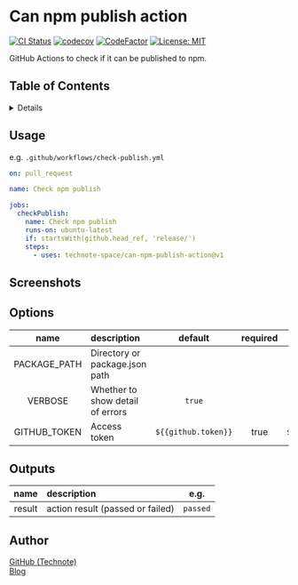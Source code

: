 # Can npm publish action

[![CI Status](https://github.com/technote-space/can-npm-publish-action/workflows/CI/badge.svg)](https://github.com/technote-space/can-npm-publish-action/actions)
[![codecov](https://codecov.io/gh/technote-space/can-npm-publish-action/branch/master/graph/badge.svg)](https://codecov.io/gh/technote-space/can-npm-publish-action)
[![CodeFactor](https://www.codefactor.io/repository/github/technote-space/can-npm-publish-action/badge)](https://www.codefactor.io/repository/github/technote-space/can-npm-publish-action)
[![License: MIT](https://img.shields.io/badge/License-MIT-blue.svg)](https://github.com/technote-space/can-npm-publish-action/blob/master/LICENSE)

GitHub Actions to check if it can be published to npm.

## Table of Contents

<!-- START doctoc generated TOC please keep comment here to allow auto update -->
<!-- DON'T EDIT THIS SECTION, INSTEAD RE-RUN doctoc TO UPDATE -->
<details>
<summary>Details</summary>

- [Usage](#usage)
- [Screenshots](#screenshots)
- [Options](#options)
- [Outputs](#outputs)
- [Author](#author)

</details>
<!-- END doctoc generated TOC please keep comment here to allow auto update -->

## Usage
e.g. `.github/workflows/check-publish.yml`
```yaml
on: pull_request

name: Check npm publish

jobs:
  checkPublish:
    name: Check npm publish
    runs-on: ubuntu-latest
    if: startsWith(github.head_ref, 'release/')
    steps:
      - uses: technote-space/can-npm-publish-action@v1
```

## Screenshots

## Options
| name | description | default | required | e.g. |
|:---:|:---|:---:|:---:|:---:|
| PACKAGE_PATH | Directory or package.json path | | | `assets/package.json` |
| VERBOSE | Whether to show detail of errors | `true` | | `false` |
| GITHUB_TOKEN | Access token | `${{github.token}}` | true | `${{secrets.ACCESS_TOKEN}}` |

## Outputs
| name | description | e.g. |
|:---:|:---|:---:|
| result | action result (passed or failed) | `passed` |

## Author
[GitHub (Technote)](https://github.com/technote-space)  
[Blog](https://technote.space)
